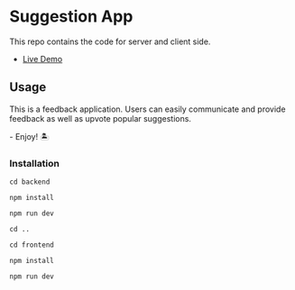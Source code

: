 # Suggestion App

<p>This repo contains the code for server and client side.</p>



- [Live Demo]()

## Usage

<p>This is a feedback application. Users can easily communicate and provide feedback as well as upvote popular suggestions.</p>
<p>- Enjoy! 🏝️</p>

### Installation

```
cd backend
```

```
npm install
```

```
npm run dev
```

```
cd ..
```

```
cd frontend
```

```
npm install
```

```
npm run dev
```
